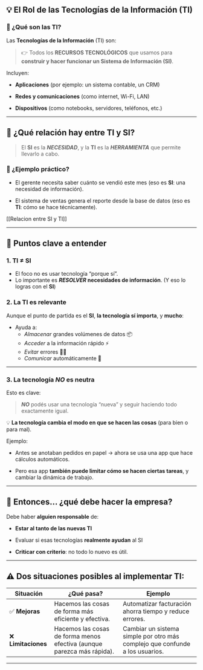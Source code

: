 ## 💡 El Rol de las Tecnologías de la Información (TI)

### 🤖 ¿Qué son las TI?

Las **Tecnologías de la Información** (TI) son:

> 👉 Todos los **RECURSOS TECNOLÓGICOS** que usamos para **construir y hacer funcionar un Sistema de Información (SI)**.

Incluyen:

- **Aplicaciones** (por ejemplo: un sistema contable, un CRM)
    
- **Redes y comunicaciones** (como internet, Wi-Fi, LAN)
    
- **Dispositivos** (como notebooks, servidores, teléfonos, etc.)
    

---

## 🔗 ¿Qué relación hay entre TI y SI?

> El **SI** es la ***NECESIDAD***, y la **TI** es la ***HERRAMIENTA*** que permite llevarlo a cabo.

### 🧠 ¿Ejemplo práctico?

- El gerente necesita saber cuánto se vendió este mes (eso es **SI**: una necesidad de información).
    
- El sistema de ventas genera el reporte desde la base de datos (eso es **TI**: cómo se hace técnicamente).

[[Relacion entre SI y TI]]

---

## 📌 Puntos clave a entender

### 1. **TI ≠ SI**

- El foco no es usar tecnología “porque sí”.
- Lo importante es ***RESOLVER* necesidades de información**.   (Y eso lo logras con el **SI**)

### 2. **La TI es relevante**

Aunque el punto de partida es el **SI**, **la tecnología sí importa**, y **mucho**:

- Ayuda a:    
    - *Almacenar* grandes volúmenes de datos 📦
    - *Acceder* a la información rápido ⚡
    - *Evitar* errores 🙅‍♂️
    - *Comunicar* automáticamente 📡

---

### 3. **La tecnología *NO* es neutra**

Esto es clave:

> ***NO*** podés usar una tecnología “nueva” y seguir haciendo todo exactamente igual.

💡 **La tecnología cambia el modo en que se hacen las cosas** (para bien o para mal).

Ejemplo:

- Antes se anotaban pedidos en papel → ahora se usa una app que hace cálculos automáticos.
    
- Pero esa app **también puede limitar cómo se hacen ciertas tareas**, y cambiar la dinámica de trabajo.
    

---

## 🧠 Entonces... ¿qué debe hacer la empresa?

Debe haber **alguien responsable** de:

- **Estar al tanto de las nuevas TI**
    
- Evaluar si esas tecnologías **realmente ayudan** al SI
    
- **Criticar con criterio**: no todo lo nuevo es útil.
    

---

## ⚠️ Dos situaciones posibles al implementar TI:

|Situación|¿Qué pasa?|Ejemplo|
|---|---|---|
|✅ **Mejoras**|Hacemos las cosas de forma más eficiente y efectiva.|Automatizar facturación ahorra tiempo y reduce errores.|
|❌ **Limitaciones**|Hacemos las cosas de forma menos efectiva (aunque parezca más rápida).|Cambiar un sistema simple por otro más complejo que confunde a los usuarios.|

---
